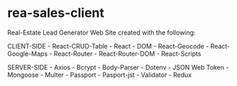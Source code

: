 # rea-sales-client

Real-Estate Lead Generator Web Site created with the following:

CLIENT-SIDE
    - React-CRUD-Table
    - React - DOM
    - React-Geocode
    - React-Google-Maps
    - React-Router
    - React-Router-DOM
    - React-Scripts

SERVER-SIDE
    - Axios
    - Bcrypt
    - Body-Parser
    - Dotenv
    - JSON Web Token
    - Mongoose
    - Multer
    - Passport
    - Pasport-jst
    - Validator
    - Redux

